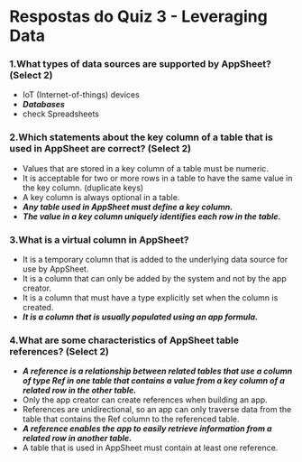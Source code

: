 # Respostas do Quiz 3 - Leveraging Data

### 1.What types of data sources are supported by AppSheet? (Select 2)
- IoT (Internet-of-things) devices
- ***Databases***
- check Spreadsheets

### 2.Which statements about the key column of a table that is used in AppSheet are correct? (Select 2)
- Values that are stored in a key column of a table must be numeric.
- It is acceptable for two or more rows in a table to have the same value in the key column. (duplicate keys)
- A key column is always optional in a table.
- ***Any table used in AppSheet must define a key column.***
- ***The value in a key column uniquely identifies each row in the table.***

### 3.What is a virtual column in AppSheet?
- It is a temporary column that is added to the underlying data source for use by AppSheet.
- It is a column that can only be added by the system and not by the app creator.
- It is a column that must have a type explicitly set when the column is created.
- ***It is a column that is usually populated using an app formula.***

### 4.What are some characteristics of AppSheet table references? (Select 2)
- ***A reference is a relationship between related tables that use a column of type Ref in one table that contains a value from a key column of a related row in the other table.***
- Only the app creator can create references when building an app.
- References are unidirectional, so an app can only traverse data from the table that contains the Ref column to the referenced table.
- ***A reference enables the app to easily retrieve information from a related row in another table.***
- A table that is used in AppSheet must contain at least one reference.
